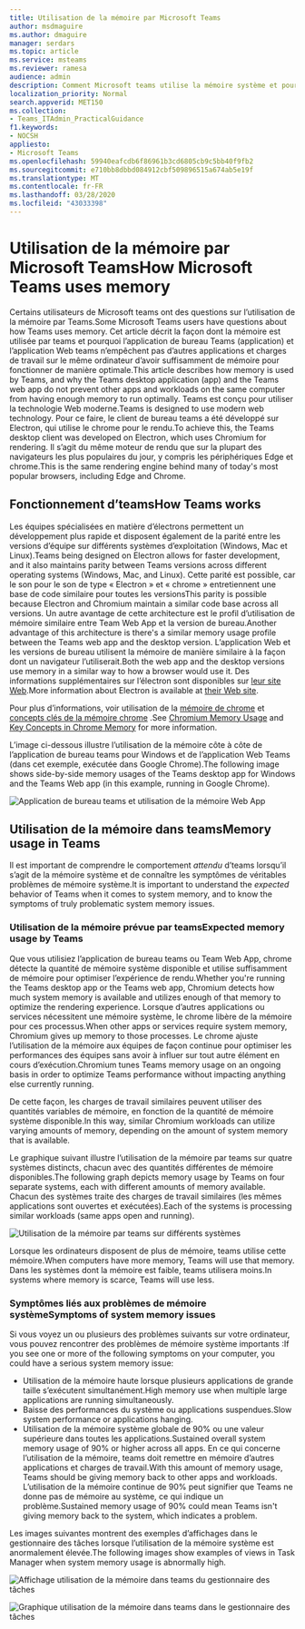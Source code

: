 ```yaml
---
title: Utilisation de la mémoire par Microsoft Teams
author: msdmaguire
ms.author: dmaguire
manager: serdars
ms.topic: article
ms.service: msteams
ms.reviewer: ramesa
audience: admin
description: Comment Microsoft teams utilise la mémoire système et pourquoi l’utilisation de la mémoire est identique entre l’application de bureau et l’application Web.
localization_priority: Normal
search.appverid: MET150
ms.collection:
- Teams_ITAdmin_PracticalGuidance
f1.keywords:
- NOCSH
appliesto:
- Microsoft Teams
ms.openlocfilehash: 59940eafcdb6f86961b3cd6805cb9c5bb40f9fb2
ms.sourcegitcommit: e710bb8dbbd084912cbf509896515a674ab5e19f
ms.translationtype: MT
ms.contentlocale: fr-FR
ms.lasthandoff: 03/28/2020
ms.locfileid: "43033398"
---
```

# <a name="how-microsoft-teams-uses-memory"></a><span data-ttu-id="acae0-103">Utilisation de la mémoire par Microsoft Teams</span><span class="sxs-lookup"><span data-stu-id="acae0-103">How Microsoft Teams uses memory</span></span>

<span data-ttu-id="acae0-104">Certains utilisateurs de Microsoft teams ont des questions sur l’utilisation de la mémoire par Teams.</span><span class="sxs-lookup"><span data-stu-id="acae0-104">Some Microsoft Teams users have questions about how Teams uses memory.</span></span> <span data-ttu-id="acae0-105">Cet article décrit la façon dont la mémoire est utilisée par teams et pourquoi l’application de bureau Teams (application) et l’application Web teams n’empêchent pas d’autres applications et charges de travail sur le même ordinateur d’avoir suffisamment de mémoire pour fonctionner de manière optimale.</span><span class="sxs-lookup"><span data-stu-id="acae0-105">This article describes how memory is used by Teams, and why the Teams desktop application (app) and the Teams web app do not prevent other apps and workloads on the same computer from having enough memory to run optimally.</span></span> <span data-ttu-id="acae0-106">Teams est conçu pour utiliser la technologie Web moderne.</span><span class="sxs-lookup"><span data-stu-id="acae0-106">Teams is designed to use modern web technology.</span></span> <span data-ttu-id="acae0-107">Pour ce faire, le client de bureau teams a été développé sur Electron, qui utilise le chrome pour le rendu.</span><span class="sxs-lookup"><span data-stu-id="acae0-107">To achieve this, the Teams desktop client was developed on Electron, which uses Chromium for rendering.</span></span> <span data-ttu-id="acae0-108">Il s’agit du même moteur de rendu que sur la plupart des navigateurs les plus populaires du jour, y compris les périphériques Edge et chrome.</span><span class="sxs-lookup"><span data-stu-id="acae0-108">This is the same rendering engine behind many of today's most popular browsers, including Edge and Chrome.</span></span>

## <a name="how-teams-works"></a><span data-ttu-id="acae0-109">Fonctionnement d’teams</span><span class="sxs-lookup"><span data-stu-id="acae0-109">How Teams works</span></span>

<span data-ttu-id="acae0-110">Les équipes spécialisées en matière d’électrons permettent un développement plus rapide et disposent également de la parité entre les versions d’équipe sur différents systèmes d’exploitation (Windows, Mac et Linux).</span><span class="sxs-lookup"><span data-stu-id="acae0-110">Teams being designed on Electron allows for faster development, and it also maintains parity between Teams versions across different operating systems (Windows, Mac, and Linux).</span></span> <span data-ttu-id="acae0-111">Cette parité est possible, car le son pour le son de type « Electron » et « chrome » entretiennent une base de code similaire pour toutes les versions</span><span class="sxs-lookup"><span data-stu-id="acae0-111">This parity is possible because Electron and Chromium maintain a similar code base across all versions.</span></span> <span data-ttu-id="acae0-112">Un autre avantage de cette architecture est le profil d’utilisation de mémoire similaire entre Team Web App et la version de bureau.</span><span class="sxs-lookup"><span data-stu-id="acae0-112">Another advantage of this architecture is there's a similar memory usage profile between the Teams web app and the desktop version.</span></span> <span data-ttu-id="acae0-113">L’application Web et les versions de bureau utilisent la mémoire de manière similaire à la façon dont un navigateur l’utiliserait.</span><span class="sxs-lookup"><span data-stu-id="acae0-113">Both the web app and the desktop versions use memory in a similar way to how a browser would use it.</span></span> <span data-ttu-id="acae0-114">Des informations supplémentaires sur l’électron sont disponibles sur [leur site Web](https://electronjs.org/).</span><span class="sxs-lookup"><span data-stu-id="acae0-114">More information about Electron is available at [their Web site](https://electronjs.org/).</span></span>

<span data-ttu-id="acae0-115">Pour plus d’informations, voir utilisation de la [mémoire de chrome](https://www.chromium.org/developers/memory-usage-backgrounder) et [concepts clés de la mémoire chrome](https://chromium.googlesource.com/chromium/src.git/+/master/docs/memory/key_concepts.md) .</span><span class="sxs-lookup"><span data-stu-id="acae0-115">See [Chromium Memory Usage](https://www.chromium.org/developers/memory-usage-backgrounder) and [Key Concepts in Chrome Memory](https://chromium.googlesource.com/chromium/src.git/+/master/docs/memory/key_concepts.md) for more information.</span></span>

<span data-ttu-id="acae0-116">L’image ci-dessous illustre l’utilisation de la mémoire côte à côte de l’application de bureau teams pour Windows et de l’application Web Teams (dans cet exemple, exécutée dans Google Chrome).</span><span class="sxs-lookup"><span data-stu-id="acae0-116">The following image shows side-by-side memory usages of the Teams desktop app for Windows and the Teams Web app (in this example, running in Google Chrome).</span></span>

![Application de bureau teams et utilisation de la mémoire Web App](media/teams-memory-clientweb.png)

## <a name="memory-usage-in-teams"></a><span data-ttu-id="acae0-118">Utilisation de la mémoire dans teams</span><span class="sxs-lookup"><span data-stu-id="acae0-118">Memory usage in Teams</span></span>

<span data-ttu-id="acae0-119">Il est important de comprendre le comportement *attendu* d’teams lorsqu’il s’agit de la mémoire système et de connaître les symptômes de véritables problèmes de mémoire système.</span><span class="sxs-lookup"><span data-stu-id="acae0-119">It is important to understand the *expected* behavior of Teams when it comes to system memory, and to know the symptoms of truly problematic system memory issues.</span></span>

### <a name="expected-memory-usage-by-teams"></a><span data-ttu-id="acae0-120">Utilisation de la mémoire prévue par teams</span><span class="sxs-lookup"><span data-stu-id="acae0-120">Expected memory usage by Teams</span></span>

<span data-ttu-id="acae0-121">Que vous utilisiez l’application de bureau teams ou Team Web App, chrome détecte la quantité de mémoire système disponible et utilise suffisamment de mémoire pour optimiser l’expérience de rendu.</span><span class="sxs-lookup"><span data-stu-id="acae0-121">Whether you're running the Teams desktop app or the Teams web app, Chromium detects how much system memory is available and utilizes enough of that memory to optimize the rendering experience.</span></span> <span data-ttu-id="acae0-122">Lorsque d’autres applications ou services nécessitent une mémoire système, le chrome libère de la mémoire pour ces processus.</span><span class="sxs-lookup"><span data-stu-id="acae0-122">When other apps or services require system memory, Chromium gives up memory to those processes.</span></span> <span data-ttu-id="acae0-123">Le chrome ajuste l’utilisation de la mémoire aux équipes de façon continue pour optimiser les performances des équipes sans avoir à influer sur tout autre élément en cours d’exécution.</span><span class="sxs-lookup"><span data-stu-id="acae0-123">Chromium tunes Teams memory usage on an ongoing basis in order to optimize Teams performance without impacting anything else currently running.</span></span>

<span data-ttu-id="acae0-124">De cette façon, les charges de travail similaires peuvent utiliser des quantités variables de mémoire, en fonction de la quantité de mémoire système disponible.</span><span class="sxs-lookup"><span data-stu-id="acae0-124">In this way, similar Chromium workloads can utilize varying amounts of memory, depending on the amount of system memory that is available.</span></span>

<span data-ttu-id="acae0-125">Le graphique suivant illustre l’utilisation de la mémoire par teams sur quatre systèmes distincts, chacun avec des quantités différentes de mémoire disponibles.</span><span class="sxs-lookup"><span data-stu-id="acae0-125">The following graph depicts memory usage by Teams on four separate systems, each with different amounts of memory available.</span></span> <span data-ttu-id="acae0-126">Chacun des systèmes traite des charges de travail similaires (les mêmes applications sont ouvertes et exécutées).</span><span class="sxs-lookup"><span data-stu-id="acae0-126">Each of the systems is processing similar workloads (same apps open and running).</span></span>

![Utilisation de la mémoire par teams sur différents systèmes](media/teams-memory-usage.png)

<span data-ttu-id="acae0-128">Lorsque les ordinateurs disposent de plus de mémoire, teams utilise cette mémoire.</span><span class="sxs-lookup"><span data-stu-id="acae0-128">When computers have more memory, Teams will use that memory.</span></span> <span data-ttu-id="acae0-129">Dans les systèmes dont la mémoire est faible, teams utilisera moins.</span><span class="sxs-lookup"><span data-stu-id="acae0-129">In systems where memory is scarce, Teams will use less.</span></span>

### <a name="symptoms-of-system-memory-issues"></a><span data-ttu-id="acae0-130">Symptômes liés aux problèmes de mémoire système</span><span class="sxs-lookup"><span data-stu-id="acae0-130">Symptoms of system memory issues</span></span>

<span data-ttu-id="acae0-131">Si vous voyez un ou plusieurs des problèmes suivants sur votre ordinateur, vous pouvez rencontrer des problèmes de mémoire système importants :</span><span class="sxs-lookup"><span data-stu-id="acae0-131">If you see one or more of the following symptoms on your computer, you could have a serious system memory issue:</span></span>

- <span data-ttu-id="acae0-132">Utilisation de la mémoire haute lorsque plusieurs applications de grande taille s’exécutent simultanément.</span><span class="sxs-lookup"><span data-stu-id="acae0-132">High memory use when multiple large applications are running simultaneously.</span></span>
- <span data-ttu-id="acae0-133">Baisse des performances du système ou applications suspendues.</span><span class="sxs-lookup"><span data-stu-id="acae0-133">Slow system performance or applications hanging.</span></span>
- <span data-ttu-id="acae0-134">Utilisation de la mémoire système globale de 90% ou une valeur supérieure dans toutes les applications.</span><span class="sxs-lookup"><span data-stu-id="acae0-134">Sustained overall system memory usage of 90% or higher across all apps.</span></span> <span data-ttu-id="acae0-135">En ce qui concerne l’utilisation de la mémoire, teams doit remettre en mémoire d’autres applications et charges de travail.</span><span class="sxs-lookup"><span data-stu-id="acae0-135">With this amount of memory usage, Teams should be giving memory back to other apps and workloads.</span></span> <span data-ttu-id="acae0-136">L’utilisation de la mémoire continue de 90% peut signifier que Teams ne donne pas de mémoire au système, ce qui indique un problème.</span><span class="sxs-lookup"><span data-stu-id="acae0-136">Sustained memory usage of 90% could mean Teams isn't giving memory back to the system, which indicates a problem.</span></span>

<span data-ttu-id="acae0-137">Les images suivantes montrent des exemples d’affichages dans le gestionnaire des tâches lorsque l’utilisation de la mémoire système est anormalement élevée.</span><span class="sxs-lookup"><span data-stu-id="acae0-137">The following images show examples of views in Task Manager when system memory usage is abnormally high.</span></span>

![Affichage utilisation de la mémoire dans teams du gestionnaire des tâches](media/teams-memory-high-mem-process-list.png)

![Graphique utilisation de la mémoire dans teams dans le gestionnaire des tâches](media/teams-memory-high-mem-process-list2.png)
